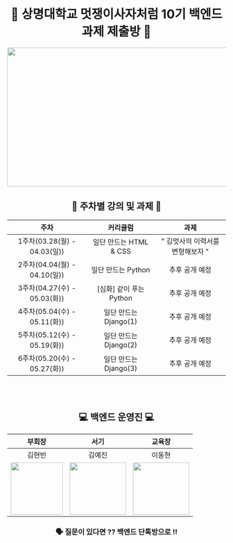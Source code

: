 <div align="center">
  
# 🦁 상명대학교 멋쟁이사자처럼 10기 백엔드 과제 제출방 🦁
  
<img src="https://user-images.githubusercontent.com/77167694/156416969-3add381e-1311-4fa8-b8df-a48bbafe5607.jpeg" width="800" height="320">

  
## 📝 주차별 강의 및 과제 📝

|주차|커리큘럼|과제|
|:---:|:---:|:---:|
|1주차(03.28(월) - 04.03(일))| 일단 만드는 HTML & CSS | " 김멋사의 이력서를 변형해보자 "|
|2주차(04.04(월) - 04.10(일))| 일단 만드는 Python | 추후 공개 예정|
|3주차(04.27(수) - 05.03(화)) | [심화] 같이 푸는 Python | 추후 공개 예정|
|4주차(05.04(수) - 05.11(화)) | 일단 만드는 Django(1) | 추후 공개 예정|
|5주차(05.12(수) - 05.19(화)) | 일단 만드는 Django(2) | 추후 공개 예정|
|6주차(05.20(수) - 05.27(화)) | 일단 만드는 Django(3) | 추후 공개 예정|
 
<div align="center"> 
  
<br/><br/>
## 💻 백엔드 운영진 💻

|부회장|서기|교육장|
|:---:|:---:|:---:|
|김현빈|김예진|이동현|
|<img src="https://user-images.githubusercontent.com/71435571/161269702-6b57c592-3c89-46aa-8c4e-d609e946005a.png" width="120" height="120"/> | <img src="https://user-images.githubusercontent.com/71435571/161269835-87121fbe-429d-4721-bbaa-b4a8b52a7a5a.png" width="130" height="120"/>|<img src="https://user-images.githubusercontent.com/71435571/161269917-965be577-9e29-4f27-a673-785931f71fe8.png" width="130" height="120"/>|

 ### 🗣 질문이 있다면 ?? 백엔드 단톡방으로 !! <br/>
</div>
